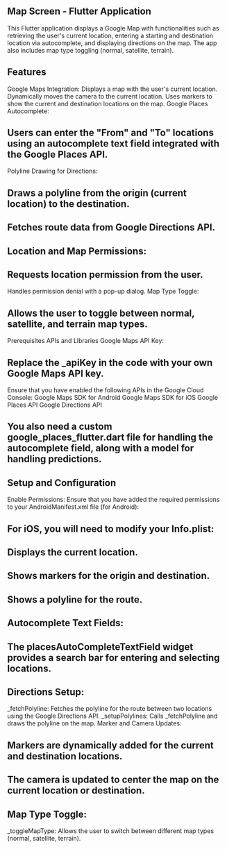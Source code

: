 ## Map Screen - Flutter Application
This Flutter application displays a Google Map with functionalities such as retrieving the user's current location, entering a starting and destination location via autocomplete, and displaying directions on the map. The app also includes map type toggling (normal, satellite, terrain).

## Features
Google Maps Integration:
Displays a map with the user's current location.
Dynamically moves the camera to the current location.
Uses markers to show the current and destination locations on the map.
Google Places Autocomplete:

## Users can enter the "From" and "To" locations using an autocomplete text field integrated with the Google Places API.
Polyline Drawing for Directions:

## Draws a polyline from the origin (current location) to the destination.
## Fetches route data from Google Directions API.
## Location and Map Permissions:

## Requests location permission from the user.
Handles permission denial with a pop-up dialog.
Map Type Toggle:

## Allows the user to toggle between normal, satellite, and terrain map types.
Prerequisites
APIs and Libraries
Google Maps API Key:

## Replace the _apiKey in the code with your own Google Maps API key.
Ensure that you have enabled the following APIs in the Google Cloud Console:
Google Maps SDK for Android
Google Maps SDK for iOS
Google Places API
Google Directions API


## You also need a custom google_places_flutter.dart file for handling the autocomplete field, along with a model for handling predictions.

## Setup and Configuration
Enable Permissions: Ensure that you have added the required permissions to your AndroidManifest.xml file (for Android):


## For iOS, you will need to modify your Info.plist:


## Displays the current location.
## Shows markers for the origin and destination.
## Shows a polyline for the route.
## Autocomplete Text Fields:

## The placesAutoCompleteTextField widget provides a search bar for entering and selecting locations.

## Directions Setup:
_fetchPolyline: Fetches the polyline for the route between two locations using the Google Directions API.
_setupPolylines: Calls _fetchPolyline and draws the polyline on the map.
Marker and Camera Updates:

## Markers are dynamically added for the current and destination locations.
## The camera is updated to center the map on the current location or destination.
## Map Type Toggle:
_toggleMapType: Allows the user to switch between different map types (normal, satellite, terrain).